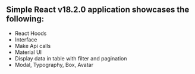 ## Simple React v18.2.0 application showcases the following:

- React Hoods
- Interface
- Make Api calls
- Material UI
- Display data in table with filter and pagination
- Modal, Typography, Box, Avatar

